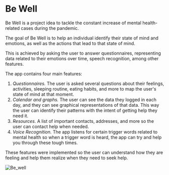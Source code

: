 # Be Well

Be Well is a project idea to tackle the constant increase of mental health-related cases during the pandemic.

The goal of Be Well is to help an individual identify their state of mind and emotions, as well as the actions that lead to that state of mind.

This is achieved by asking the user to answer questionnaires, representing data related to their emotions over time, speech recognition, among other features.

The app contains four main features:

1. *Questionnaires.* The user is asked several questions about their feelings, activities, sleeping routine, eating habits, and more to map the user's state of mind at that moment.
2. *Calendar and graphs.* The user can see the data they logged in each day, and they can see graphical representations of that data. This way the user can identify their patterns with the intent of getting help they need it.
3. *Resources.* A list of important contacts, addresses, and more so the user can contact help when needed.
4. *Voice Recognition.* The app listens for certain trigger words related to mental health so when a trigger word is heard, the app can try and help you through these tough times.

These features were implemented so the user can understand how they are feeling and help them realize when they need to seek help.

![Be_well](https://user-images.githubusercontent.com/72261496/131258469-963a696b-b0c6-495d-933e-e8573c67c25c.png)
